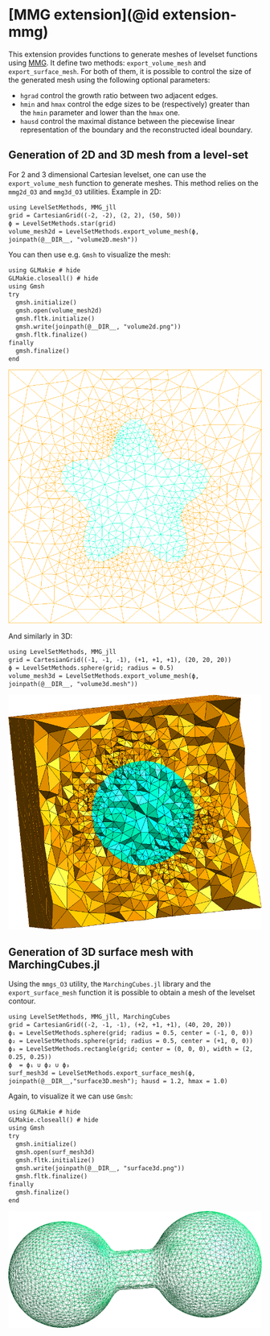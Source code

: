 # [MMG extension](@id extension-mmg)

This extension provides functions to generate meshes of levelset functions using [MMG](https://www.mmgtools.org/).
It define two methods: `export_volume_mesh` and `export_surface_mesh`.
For both of them, it is possible to control the size of the generated mesh using the following optional parameters:

- `hgrad` control the growth ratio between two adjacent edges.
- `hmin` and `hmax` control the edge sizes to be (respectively) greater than the `hmin` parameter and lower than the `hmax` one.
- `hausd` control the maximal distance between the piecewise linear representation of the boundary and the reconstructed ideal boundary.

## Generation of 2D and 3D mesh from a level-set

For 2 and 3 dimensional Cartesian levelset, one can use the `export_volume_mesh` function to generate meshes.
This method relies on the `mmg2d_O3` and `mmg3d_O3` utilities.
Example in 2D:

```@example volume2D
using LevelSetMethods, MMG_jll
grid = CartesianGrid((-2, -2), (2, 2), (50, 50))
ϕ = LevelSetMethods.star(grid)
volume_mesh2d = LevelSetMethods.export_volume_mesh(ϕ, joinpath(@__DIR__, "volume2D.mesh"))
```

You can then use e.g. `Gmsh` to visualize the mesh:

```@example volume2D
using GLMakie # hide
GLMakie.closeall() # hide
using Gmsh
try
  gmsh.initialize()
  gmsh.open(volume_mesh2d)
  gmsh.fltk.initialize()
  gmsh.write(joinpath(@__DIR__, "volume2d.png"))
  gmsh.fltk.finalize()
finally
  gmsh.finalize()
end

```

![Volume2D](volume2d.png)

And similarly in 3D:

```@example volume3D
using LevelSetMethods, MMG_jll
grid = CartesianGrid((-1, -1, -1), (+1, +1, +1), (20, 20, 20))
ϕ = LevelSetMethods.sphere(grid; radius = 0.5)
volume_mesh3d = LevelSetMethods.export_volume_mesh(ϕ, joinpath(@__DIR__, "volume3d.mesh"))
```

![Volume3D](volume3d.png)

## Generation of 3D surface mesh with MarchingCubes.jl

Using the `mmgs_O3` utility, the `MarchingCubes.jl` library and the `export_surface_mesh` function it is possible to obtain a mesh of the levelset contour.

```@example surface3D
using LevelSetMethods, MMG_jll, MarchingCubes
grid = CartesianGrid((-2, -1, -1), (+2, +1, +1), (40, 20, 20))
ϕ₁ = LevelSetMethods.sphere(grid; radius = 0.5, center = (-1, 0, 0))
ϕ₂ = LevelSetMethods.sphere(grid; radius = 0.5, center = (+1, 0, 0))
ϕ₃ = LevelSetMethods.rectangle(grid; center = (0, 0, 0), width = (2, 0.25, 0.25))
ϕ  = ϕ₁ ∪ ϕ₂ ∪ ϕ₃
surf_mesh3d = LevelSetMethods.export_surface_mesh(ϕ, joinpath(@__DIR__,"surface3D.mesh"); hausd = 1.2, hmax = 1.0)
```

Again, to visualize it we can use `Gmsh`:

```@example surface3D
using GLMakie # hide
GLMakie.closeall() # hide
using Gmsh
try
  gmsh.initialize()
  gmsh.open(surf_mesh3d)
  gmsh.fltk.initialize()
  gmsh.write(joinpath(@__DIR__, "surface3d.png"))
  gmsh.fltk.finalize()
finally
  gmsh.finalize()
end

```

![Surface3D](surface3d.png)
